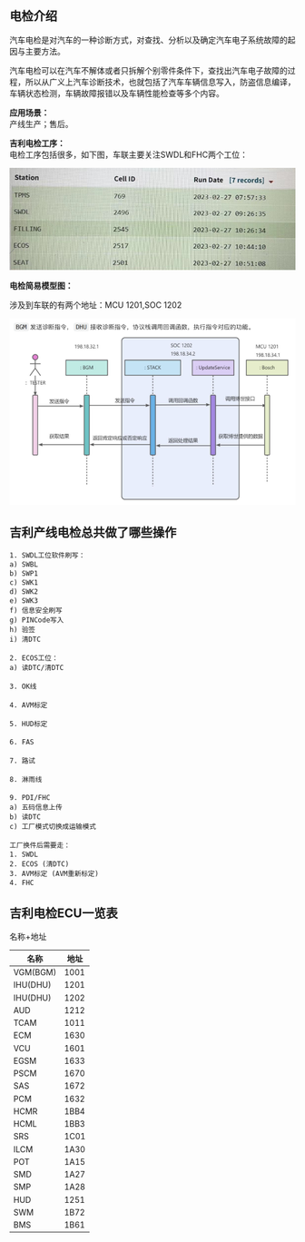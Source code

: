 

## 电检介绍

汽车电检是对汽车的一种诊断方式，对查找、分析以及确定汽车电子系统故障的起因与主要方法。

汽车电检可以在汽车不解体或者只拆解个别零件条件下，查找出汽车电子故障的过程，所以从广义上汽车诊断技术，也就包括了汽车车辆信息写入，防盗信息编译，车辆状态检测，车辆故障报错以及车辆性能检查等多个内容。

**应⽤场景：**   
产线⽣产；售后。


**吉利电检工序：**  
电检工序包括很多，如下图，车联主要关注SWDL和FHC两个工位：

![](assets/dianjian/gongwei.png)  


**电检简易模型图：**

涉及到车联的有两个地址：MCU 1201,SOC 1202  

![](assets/dianjian/tester_bgm_mcu.png)  


## 吉利产线电检总共做了哪些操作

```
1. SWDL工位软件刷写：
a) SWBL
b) SWP1
c) SWK1
d) SWK2
e) SWK3
f) 信息安全刷写
g) PINCode写入
h) 验签
i) 清DTC

2. ECOS工位：
a) 读DTC/清DTC

3. OK线

4. AVM标定

5. HUD标定

6. FAS

7. 路试

8. 淋雨线

9. PDI/FHC
a) 五码信息上传
b) 读DTC
c) 工厂模式切换成运输模式

工厂换件后需要走：
1. SWDL
2. ECOS (清DTC)
3. AVM标定 (AVM重新标定)
4. FHC

```

## 吉利电检ECU一览表

名称+地址

| 名称         | 地址
| -------     | ------
| VGM(BGM)    | 1001  
| IHU(DHU)    | 1201
| IHU(DHU)    | 1202
| AUD         | 1212
| TCAM        | 1011   
| ECM         | 1630  
| VCU         | 1601
| EGSM        | 1633
| PSCM        | 1670
| SAS         | 1672
| PCM         | 1632
| HCMR        | 1BB4    
| HCML        | 1BB3
| SRS         | 1C01
| ILCM        | 1A30
| POT         | 1A15
| SMD         | 1A27
| SMP         | 1A28
| HUD         | 1251
| SWM         | 1B72
| BMS         | 1B61
